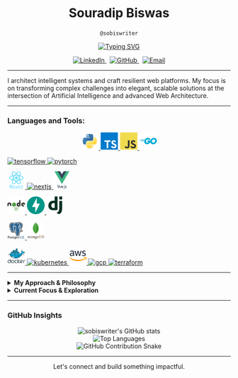 <div align="center">

# **Souradip Biswas**
`@sobiswriter`

<a href="https://github.com/sobiswriter">
  <img src="https://readme-typing-svg.demolab.com?font=Fira+Code&weight=600&size=22&pause=1000&color=36BCF7&center=true&vCenter=true&width=500&height=70&lines=AI+Architect+%7C+Web+Alchemist;Engineering+Intelligent+Digital+Futures;Crafting+Resilient+%26+Scalable+Systems" alt="Typing SVG" />
</a>

<p align="center">
  <a href="https://www.linkedin.com/in/souradip-biswas-660248289/" target="_blank">
    <img src="https://img.shields.io/badge/LinkedIn-0A66C2?style=for-the-badge&logo=linkedin&logoColor=white" alt="LinkedIn">
  </a> &nbsp;
  <a href="https://github.com/sobiswriter" target="_blank">
    <img src="https://img.shields.io/badge/GitHub-181717?style=for-the-badge&logo=github&logoColor=white" alt="GitHub">
  </a> &nbsp;
  <a href="mailto:YOUR_EMAIL_ADDRESS_HERE">
    <img src="https://img.shields.io/badge/Email-D14836?style=for-the-badge&logo=gmail&logoColor=white" alt="Email">
  </a>
</p>

</div>

---

I architect intelligent systems and craft resilient web platforms. My focus is on transforming complex challenges into elegant, scalable solutions at the intersection of Artificial Intelligence and advanced Web Architecture.

---

### Languages and Tools:

<p align="center">
  <a href="https://www.python.org" target="_blank" rel="noreferrer"> <img src="https://raw.githubusercontent.com/devicons/devicon/master/icons/python/python-original.svg" alt="python" width="40" height="40"/> </a>
  <a href="https://www.typescriptlang.org/" target="_blank" rel="noreferrer"> <img src="https://raw.githubusercontent.com/devicons/devicon/master/icons/typescript/typescript-original.svg" alt="typescript" width="40" height="40"/> </a>
  <a href="https://developer.mozilla.org/en-US/docs/Web/JavaScript" target="_blank" rel="noreferrer"> <img src="https://raw.githubusercontent.com/devicons/devicon/master/icons/javascript/javascript-original.svg" alt="javascript" width="40" height="40"/> </a>
  <a href="https://golang.org" target="_blank" rel="noreferrer"> <img src="https://raw.githubusercontent.com/devicons/devicon/master/icons/go/go-original-wordmark.svg" alt="go" width="40" height="40"/> </a>
  
  <a href="https://www.tensorflow.org" target="_blank" rel="noreferrer"> <img src="https://www.vectorlogo.zone/logos/tensorflow/tensorflow-icon.svg" alt="tensorflow" width="40" height="40"/> </a>
  <a href="https://pytorch.org/" target="_blank" rel="noreferrer"> <img src="https://www.vectorlogo.zone/logos/pytorch/pytorch-icon.svg" alt="pytorch" width="40" height="40"/> </a>
  
  <a href="https://reactjs.org/" target="_blank" rel="noreferrer"> <img src="https://raw.githubusercontent.com/devicons/devicon/master/icons/react/react-original-wordmark.svg" alt="react" width="40" height="40"/> </a>
  <a href="https://nextjs.org/" target="_blank" rel="noreferrer"> <img src="https://cdn.worldvectorlogo.com/logos/nextjs-2.svg" alt="nextjs" width="40" height="40"/> </a>
  <a href="https://vuejs.org/" target="_blank" rel="noreferrer"> <img src="https://raw.githubusercontent.com/devicons/devicon/master/icons/vuejs/vuejs-original-wordmark.svg" alt="vuejs" width="40" height="40"/> </a>

  <a href="https://nodejs.org" target="_blank" rel="noreferrer"> <img src="https://raw.githubusercontent.com/devicons/devicon/master/icons/nodejs/nodejs-original-wordmark.svg" alt="nodejs" width="40" height="40"/> </a>
  <a href="https://fastapi.tiangolo.com/" target="_blank" rel="noreferrer"> <img src="https://raw.githubusercontent.com/devicons/devicon/master/icons/fastapi/fastapi-original.svg" alt="fastapi" width="40" height="40"/> </a>
  <a href="https://www.djangoproject.com/" target="_blank" rel="noreferrer"> <img src="https://raw.githubusercontent.com/devicons/devicon/master/icons/django/django-plain.svg" alt="django" width="40" height="40"/> </a>
  
  <a href="https://www.postgresql.org" target="_blank" rel="noreferrer"> <img src="https://raw.githubusercontent.com/devicons/devicon/master/icons/postgresql/postgresql-original-wordmark.svg" alt="postgresql" width="40" height="40"/> </a>
  <a href="https://www.mongodb.com/" target="_blank" rel="noreferrer"> <img src="https://raw.githubusercontent.com/devicons/devicon/master/icons/mongodb/mongodb-original-wordmark.svg" alt="mongodb" width="40" height="40"/> </a>
  
  <a href="https://www.docker.com/" target="_blank" rel="noreferrer"> <img src="https://raw.githubusercontent.com/devicons/devicon/master/icons/docker/docker-original-wordmark.svg" alt="docker" width="40" height="40"/> </a>
  <a href="https://kubernetes.io" target="_blank" rel="noreferrer"> <img src="https://www.vectorlogo.zone/logos/kubernetes/kubernetes-icon.svg" alt="kubernetes" width="40" height="40"/> </a>
  <a href="https://aws.amazon.com" target="_blank" rel="noreferrer"> <img src="https://raw.githubusercontent.com/devicons/devicon/master/icons/amazonwebservices/amazonwebservices-original-wordmark.svg" alt="aws" width="40" height="40"/> </a>
  <a href="https://cloud.google.com" target="_blank" rel="noreferrer"> <img src="https://www.vectorlogo.zone/logos/google_cloud/google_cloud-icon.svg" alt="gcp" width="40" height="40"/> </a>
  <a href="https://www.terraform.io" target="_blank" rel="noreferrer"> <img src="https://www.vectorlogo.zone/logos/terraformio/terraformio-icon.svg" alt="terraform" width="40" height="40"/> </a>
</p>

---

<details>
  <summary><strong>My Approach & Philosophy</strong></summary>
  <br>
  > * **Clarity from Complexity:** I believe the most sophisticated solutions are those that bring clarity and simplicity to complex problems. My design philosophy centers on clean, maintainable, and understandable architectures.
  > * **Pragmatic Innovation:** While passionate about cutting-edge technology, I prioritize pragmatic solutions that deliver tangible value and are built to last.
  > * **Performance & Scalability by Design:** These are not afterthoughts but foundational pillars of any system I architect or build.
  > * **Ethical Technology:** I am committed to developing AI and web systems that are fair, transparent, and aligned with ethical principles.
  > * **Continuous Evolution:** The digital landscape is ever-changing. I am a lifelong learner, constantly refining my skills and exploring new paradigms to stay at the forefront.
</details>

<details>
  <summary><strong>Current Focus & Exploration</strong></summary>
  <br>
  <ul>
    <li><strong>Optimizing LLMs:</strong> Researching and implementing techniques for efficient fine-tuning and deployment of Large Language Models.</li>
    <li><strong>Distributed AI Systems:</strong> Architecting AI solutions that can scale across distributed compute environments.</li>
    <li><strong>Next-Generation Web Frameworks:</strong> Exploring advancements in frameworks like Next.js, Nuxt, and SvelteKit for performant web experiences.</li>
    <li><strong>AI-Augmented Development:</strong> Leveraging AI tools to enhance the software development lifecycle, from design to deployment.</li>
  </ul>
</details>

---

### GitHub Insights

<div align="center">

  <img src="https://github-readme-stats.vercel.app/api?username=sobiswriter&show_icons=true&theme=tokyonight&hide_border=true&title_color=36BCF7&text_color=A9B1D6&icon_color=36BCF7&ring_color=36BCF7" alt="sobiswriter's GitHub stats" />
  <br>
  <img src="https://github-readme-stats.vercel.app/api/top-langs/?username=sobiswriter&layout=compact&theme=tokyonight&hide_border=true&title_color=36BCF7&text_color=A9B1D6&langs_count=8" alt="Top Languages" />
  <br>
  <img src="https://raw.githubusercontent.com/sobiswriter/sobiswriter/output/github-contribution-grid-snake.svg" alt="GitHub Contribution Snake" />

</div>

---

<div align="center">
  Let's connect and build something impactful.
</div>
